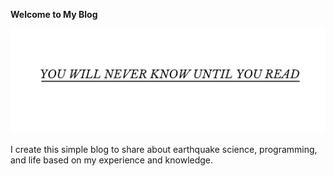 **Welcome to My Blog**

![img](https://github.com/auliakhalqillah/auliakhalqillah.github.io/blob/main/imgs/Header%20Twitter_20250323_124735_0000.png)

I create this simple blog to share about earthquake science, programming, and life based on my experience and knowledge.
